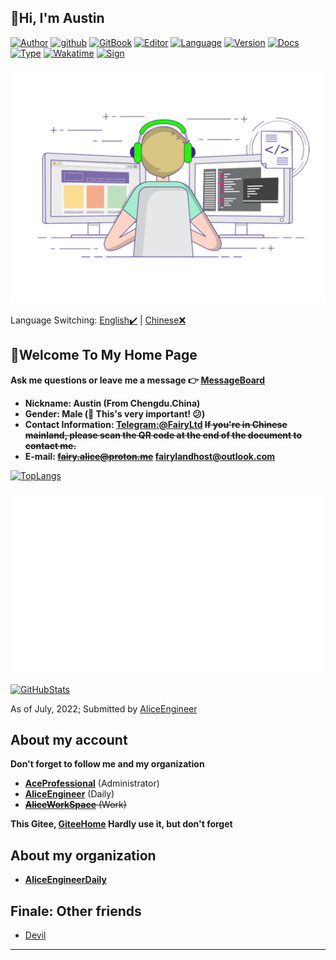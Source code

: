 ## 👋Hi, I'm Austin

[![Author](https://img.shields.io/badge/Author-Austin-orange)](https://t.me/FairyLtd) [![github](https://img.shields.io/badge/Github-Austin.D-green)](https://github.com/AceProfessional) [![GitBook](https://img.shields.io/badge/GitBook-Austin.D-green)](https://interestingbooks.gitbook.io/) [![Editor](https://img.shields.io/badge/Editor-PyCharm-yellow)](https://github.com/AliceEngineerPro) [![Language](https://img.shields.io/badge/Language-Markdown-orange)](https://github.com/AliceEngineerPro) [![Version](https://img.shields.io/badge/Version-Release-blue)](https://github.com/AliceEngineerPro) [![Docs](https://img.shields.io/badge/Docs-Passing-brightgreen)](https://github.com/AliceEngineerPro) [![Type](https://img.shields.io/badge/Type-Readme-blue)](https://github.com/AliceEngineerPro) [![Wakatime](https://wakatime.com/badge/user/fa851759-c657-4b1e-8bcb-3ec3a693a2cd.svg)](https://wakatime.com/@fa851759-c657-4b1e-8bcb-3ec3a693a2cd) [![Sign](https://img.shields.io/badge/%E7%AD%89%E6%88%91%E4%BB%A3%E7%A0%81%E7%BC%96%E6%88%90-%E5%A8%B6%E4%BD%A0%E4%B8%BA%E5%A6%BB%E5%8F%AF%E5%A5%BD@-red)](https://github.com/AliceEngineerPro)

<div align="center"><img src="./static/images/title.gif" alt="title"></div>

Language Switching: [English✔️](README.md) | [Chinese❌](READMD-ZH_CN.md)

## 🎉Welcome To My Home Page

**Ask me questions or leave me a message 👉 [MessageBoard](https://github.com/AceProfessional/AliceEngineerProPublic/issues/30)**

- **Nickname: Austin (From Chengdu.China)** 
- **Gender: Male (👨 This's very important! 😕)** 
- **Contact Information: [Telegram:@FairyLtd](https://t.me/FairyLtd) ~~If you're in Chinese mainland, please scan the QR code at the end of the document to contact me.~~** 
- **E-mail: ~~fairy.alice@proton.me~~ fairylandhost@outlook.com** 

[![TopLangs](https://github-readme-stats.vercel.app/api/top-langs/?username=AceProfessional&langs_count=10&layout=compact)](https://github.com/AceProfessional) 

[![GitHubRepo](https://raw.githubusercontent.com/AceProfessional/fork_github-stats-transparent/output/generated/overview.svg)](https://github.com/AceProfessional) 

[![GitHubStats](https://github-readme-stats.vercel.app/api?username=AceProfessional&count_private=true&show_icons=true)](https://github.com/AceProfessional) 

As of July, 2022; Submitted by [AliceEngineer](https://github.com/AliceEngineer) 

## About my account

**Don't forget to follow me and my organization** 

- [**AceProfessional**](https://github.com/AceProfessional) (Administrator) 
- [**AliceEngineer**](https://github.com/AliceEngineer) (Daily) 
- ~~[**AliceWorkSpace**](https://github.com/AliceWorkSpace) (Work)~~

**This Gitee, [GiteeHome](https://gitee.com/AliceEngineerPro) Hardly use it, but don't forget** 

## About my organization

- [**AliceEngineerDaily**](https://github.com/AliceEngineerDaily) 

## Finale: Other friends

- [Devil](https://github.com/Devil1314412) 

---

[//]: # (## Scan QR Code)

[//]: # (![QRCode]&#40;./static/images/line.png&#41;)
